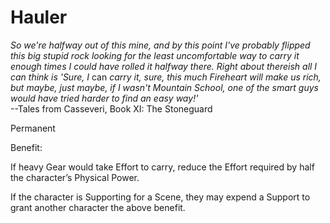 # Hauler

*So we're halfway out of this mine, and by this point I've probably flipped this big stupid rock looking for the least uncomfortable way to carry it enough times I could have rolled it halfway there. Right about thereish all I can think is 'Sure, I* can *carry it, sure, this much Fireheart will make us rich, but maybe, just maybe, if I wasn't Mountain School, one of the smart guys would have tried harder to find an easy way!'*  
--Tales from Casseveri, Book XI: The Stoneguard

Permanent

Benefit: 

If heavy Gear would take Effort to carry, reduce the Effort required by half the character’s Physical Power.

If the character is Supporting for a Scene, they may expend a Support to grant another character the above benefit.